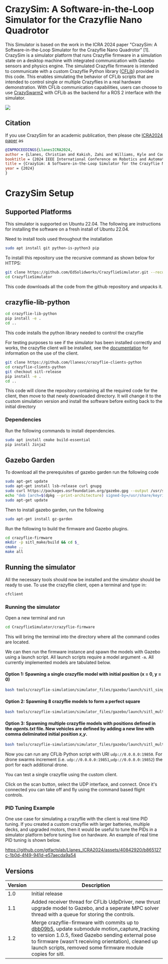 # CrazySim: A Software-in-the-Loop Simulator for the Crazyflie Nano Quadrotor
This Simulator is based on the work in the ICRA 2024 paper "CrazySim: A Software-in-the-Loop Simulator for the Crazyflie Nano Quadrotor" [1]. CrazySim is a simulator platform that runs Crazyflie firmware in a simulation state on a desktop machine with integrated communication with Gazebo sensors and physics engine. The simulated Crazyflie firmware is intended to communicate with a custom Crazyflie Python library ([CFLib](https://github.com/bitcraze/crazyflie-lib-python)) provided in this code. This enables simulating the behavior of CFLib scripts that are intended to control single or multiple Crazyflies in a real hardware demonstration. With CFLib communication capabilities, users can choose to use [CrazySwarm2](https://github.com/IMRCLab/crazyswarm2) with CFLib as the backend for a ROS 2 interface with the simulator.

![](16cfs.gif)

## Citation
If you use CrazySim for an academic publication, then please cite [ICRA2024 paper](https://coogan.ece.gatech.edu/papers/pdf/llanes2024crazysim.pdf) as


```bibtex
@INPROCEEDINGS{LlanesICRA2024,
author = {Llanes, Christian and Kakish, Zahi and Williams, Kyle and Coogan, Samuel},
booktitle = {2024 IEEE International Conference on Robotics and Automation (ICRA)}, 
title = {CrazySim: A Software-in-the-Loop Simulator for the Crazyflie Nano Quadrotor},
year = {2024}
}
```

# CrazySim Setup

## Supported Platforms
This simulator is supported on Ubuntu 22.04.
The following are instructions for installing the software on a fresh install of Ubuntu 22.04.

Need to install tools used throughout the installation
```bash
sudo apt install git python-is-python3 pip
```

To install this repository use the recursive command as shown below for HTTPS:
```bash
git clone https://github.com/EdSolidworks/CrazyflieSimulator.git --recursive
cd CrazyflieSimulator
```
This code downloads all the code from the github repository and unpacks it.

## crazyflie-lib-python
```bash
cd crazyflie-lib-python
pip install -e .
cd ..
```
This code installs the python library needed to control the crazyflie

For testing purposes to see if the simulator has been installed correctly and works, the crazyflie client will be installed, see the [documentation](https://www.bitcraze.io/documentation/repository/crazyflie-clients-python/master/) for information on the use of the client.
```bash
git clone https://github.com/llanesc/crazyflie-clients-python
cd crazyflie-clients-python
git checkout sitl-release
pip install -e .
cd ..
```
This code will clone the repository containing all the required code for the client, then move to that newly downloaded directory. It will change it to the custom simulation version and install the software before exiting back to the initial directory

### Dependencies
Run the following commands to install dependencies.
```bash
sudo apt install cmake build-essential
pip install Jinja2
```
## Gazebo Garden
To download all the prerequisites of gazebo garden run the following code
```bash
sudo apt-get update
sudo apt-get install lsb-release curl gnupg
sudo curl https://packages.osrfoundation.org/gazebo.gpg --output /usr/share/keyrings/pkgs-osrf-archive-keyring.gpg
echo "deb [arch=$(dpkg --print-architecture) signed-by=/usr/share/keyrings/pkgs-osrf-archive-keyring.gpg] http://packages.osrfoundation.org/gazebo/ubuntu-stable $(lsb_release -cs) main" | sudo tee /etc/apt/sources.list.d/gazebo-stable.list > /dev/null
sudo apt-get update
```

Then to install gazebo garden, run the following
```bash
sudo apt-get install gz-garden
```

Run the following to build the firmware and Gazebo plugins.
```bash
cd crazyflie-firmware
mkdir -p sitl_make/build && cd $_
cmake ..
make all
```
## Running the simulator
All the necessary tools should now be installed and the simulator should be ready to use. To use the crazyflie client, open a terminal and type in:
```bash
cfclient
```

### Running the simulator
Open a new terminal and run
```bash
cd CrazyflieSimulator/crazyflie-firmware
```
This will bring the terminal into the directory where all the command codes are located.

We can then run the firmware instance and spawn the models with Gazebo using a launch script. All launch scripts require a model argument `-m`. All currently implemented models are tabulated below.

#### Option 1: Spawning a single crazyflie model with initial position (x = 0, y = 0)
```bash
bash tools/crazyflie-simulation/simulator_files/gazebo/launch/sitl_singleagent.sh -m crazyflie -x 0 -y 0
```

#### Option 2: Spawning 8 crazyflie models to form a perfect square
```bash
bash tools/crazyflie-simulation/simulator_files/gazebo/launch/sitl_multiagent_square.sh -n 8 -m crazyflie
```

#### Option 3: Spawning multiple crazyflie models with positions defined in the *agents.txt* file. New vehicles are defined by adding a new line with comma deliminated initial position *x,y*.
```bash
bash tools/crazyflie-simulation/simulator_files/gazebo/launch/sitl_multiagent_text.sh -m crazyflie
```

Now you can run any CFLib Python script with URI `udp://0.0.0.0:19850`. For drone swarms increment (i.e. `udp://0.0.0.0:19851`,`udp://0.0.0.0:19852`) the port for each additional drone.

You can test a single crazyflie using the custom client.

Click on the scan button, select the UDP interface, and connect. Once it's connected you can take off and fly using the command based flight controls.

### PID Tuning Example
One use case for simulating a crazyflie with the client is real time PID tuning. If you created a custom crazyflie with larger batteries, multiple decks, and upgraded motors, then it would be useful to tune the PIDs in a simulator platform before tuning live on hardware. An example of real time PID tuning is shown below.

https://github.com/gtfactslab/Llanes_ICRA2024/assets/40842920/b865127c-1b0d-4f49-941d-e57aecda9a54


## Versions
| Version | Description |
| --- | --- |
| 1.0 | Initial release |
| 1.1 | Added receiver thread for CFLib UdpDriver, new thrust upgrade model to Gazebo, and a seperate MPC solver thread with a queue for storing the controls. |
| 1.2 | Merge crazyflie-firmware with commits up to [dbb09b5](https://github.com/bitcraze/crazyflie-firmware/commit/dbb09b5ca16f0ddf63e98d2c44d247a3aa15f056), update submodule motion_capture_tracking to version 1.0.5, fixed Gazebo sending external pose to firmware (wasn't receiving orientation), cleaned up launch scripts, removed some firmware module copies for sitl. |
